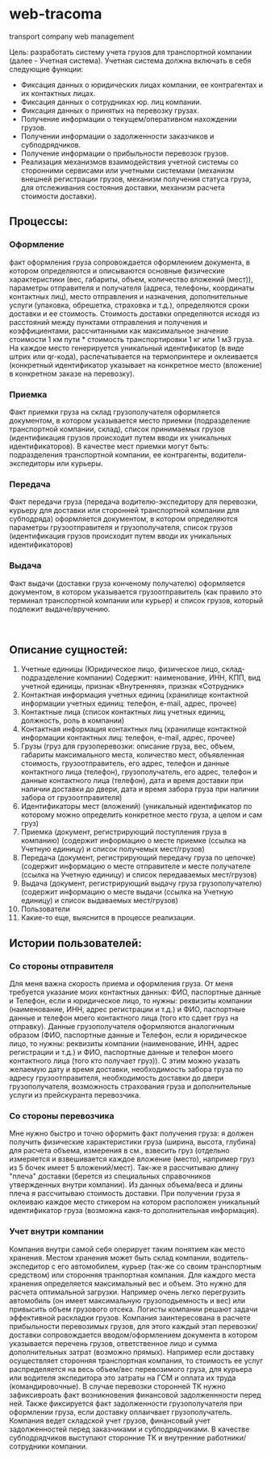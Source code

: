 # web-tracoma
transport company web management

Цель: разработать систему учета грузов для транспортной компании (далее - Учетная система). Учетная система должна включать в себя следующие функции:
* Фиксация данных о юридических лицах компании, ее контрагентах и их контактных лицах.
* Фиксация данных о сотрудниках юр. лиц компании.
* Фиксация данных о принятых на перевозку грузах.
* Получение информации о текущем/оперативном нахождении грузов.
* Получении информации о задолженности заказчиков и субподрядчиков.
* Получение информации о прибыльности перевозок грузов.
* Реализация механизмов взаимодействия учетной системы со сторонними сервисами или учетными системами (механизм внешней регистрации грузов, механизм получения статуса груза, для отслеживания состояния доставки, механизм расчета стоимости доставки).

## Процессы:
### Оформление
факт оформления груза сопровождается оформлением документа, в котором определяются и описываются основные физические характеристики (вес, габариты, объем, количество вложений (мест)), параметры отправителя и получателя (адреса, телефоны, координаты контактных лиц), место отправления и назначения, дополнительные услуги (упаковка, обрешетка, страховка и т.д.), определяются сроки доставки и ее стоимость. Стоимость доставки определяются исходя из расстояний между пунктами отправления и получения и коэффициентами, рассчитанными как максимальное значение стоимости 1 км пути * стоимость транспортировки 1 кг или 1 м3 груза. На каждое место генерируется уникальный идентификатор (в виде штрих или qr-кода), распечатывается на термопринтере и оклеивается (конкретный идентификатор указывает на конкретное место (вложение) в конкретном заказе на перевозку).
### Приемка
Факт приемки груза на склад грузополучателя оформляется документом, в котором указывается место приемки (подразделение транспортной компании, склад), список принимаемых грузов (идентификация грузов происходит путем вводи их уникальных идентификаторов). В качестве мест приемки могут быть: подразделения транспортной компании, ее контрагенты, водители-экспедиторы или курьеры.
### Передача
Факт передачи груза (передача водителю-экспедитору для перевозки, курьеру для доставки или сторонней транспортной компании для субподряда) оформляется документом, в котором определяются параметры грузоотправителя и грузополучателя, список грузов (идентификация грузов происходит путем вводи их уникальных идентификаторов)
### Выдача
Факт выдачи (доставки груза конченому получателю) оформляется документом, в котором указывается грузоотправитель (как правило это терминал транспортной компании или курьер) и список грузов, который подлежит выдаче/вручению.

 
## Описание сущностей:
1.	Учетные единицы (Юридическое лицо, физическое лицо, склад-подразделение компании) Содержит: наименование, ИНН, КПП, вид учетной единицы, признак «Внутренняя», признак «Сотрудник»
2.	Контактная информация учетных единиц (хранилище контактной информации учетных единиц: телефон, e-mail, адрес, прочее)
3.	Контактные лица (список контактных лиц учетных единиц, должность, роль в компании)
4.	Контактная информация контактных лиц (хранилище контактной информации контактных лиц: телефон, e-mail, адрес, прочее)
5.	Грузы (груз для грузоперевозки: описание груза, вес, объем, габариты максимального места, количество мест, объявленная стоимость, грузоотправитель, его адрес, телефон и данные контактного лица (телефон), грузополучатель, его адрес, телефон и данные контактного лица (телефон), дата и время доставки при наличии доставки до двери, дата и время забора груза при наличии забора от грузоотправителя)
6.	Идентификаторы мест (вложений) (уникальный идентификатор по которому можно определить конкретное место груза, а целом и сам груз)
7.	Приемка (документ, регистрирующий поступления груза в компанию) (содержит информацию о месте приемке (ссылка на Учетную единицу) и список получемых мест/грузов)
8.	Передача (документ, регистрирующий передачу груза по цепочке) (содержит информацию о месте отправителе и месте получателе (ссылка на Учетную единицу) и список передаваемых мест/грузов)
9.	Выдача (документ, регистрирующий выдачу груза грузополучателю) (содержит информацию о месте выдачи (ссылка на Учетную единицу) и список выдаваемых мест/грузов)
10. Пользователи
11. Какие-то еще, выяснится в процессе реализации.

## Истории пользователей:
### Со стороны отправителя
Для меня важна скорость приема и оформления груза. От меня требуется указание моих контактных данных: ФИО, паспортные данные и Телефон, если я юридическое лицо, то нужны: реквизиты компании (наименование, ИНН, адрес регистрации и т.д.) и ФИО, паспортные данные и телефон моего контактного лица (того кто сдает груз на отправку). Данные грузополучателя оформляются аналогичным образом (ФИО, паспортные данные и Телефон, если я юридическое лицо, то нужны: реквизиты компании (наименование, ИНН, адрес регистрации и т.д.) и ФИО, паспортные данные и телефон моего контактного лица (того кто получает груз)). С этим можно указать желаемую дату и время доставки, необходимость забора груза по адресу грузоотправителя, необходимость доставки до двери грузополучателя, возможность страхования груза и дополнительные услуги из прейскуранта перевозчика.
### Со стороны перевозчика
Мне нужно быстро и точно оформить факт получения груза: я должен получить физические характеристики груза (ширина, высота, глубина) для расчета объема, измерения в см., взвесить груз (отдельно измеряется и взвешивается каждое вложение (место), например груз из 5 бочек имеет 5 вложений/мест). Так-же я рассчитываю длину "плеча" доставки (берется из специальных справочников утвержденных внутри компании). Из данных объема/веса и длины плеча я рассчитываю стоимость доставки. При получении груза я оклеиваю каждое место стикером на котором расположен уникальный идентификатор груза (возможна какя-то дополнительная информация).
### Учет внутри компании
Компания внутри самой себя оперирует таким понятием как место хранения. Местом хранения может быть склад компании, водитель-экспедитор с его автомобилем,  курьер (так-же со своим транспортным средством) или сторонняя транпортная компания. Для каждого места хранения определяется максимальный вес и объем. Это нужно для расчета оптимальной загрузки. Например очень легко перегрузить автомобиль (он имеет максимальную грузоподьемность и вес) или привысить объем грузового отсека. Логисты компании решают задачи эффективной раскладки грузов.
Компания заинтересована в расчете прибыльности перевозимых грузов, для этого каждый этап перевозки/доставки сопровождается вводом/оформлением документа в котором указывается перечень грузов, ответственное лицо и сумма дополнительных затрат (возможно прямых). Например если доставку осуществляет сторонняя транспортная компания, то стоимость ее услуг распределяется на весь объем/вес перевозимого груза, для курьера или водителя экспедитора это затраты на ГСМ и оплата их труда (командировочные). В случае перевозки сторонней ТК нужно зафиксивроать факт возникновения финансовой задолженнности перед ней. Также фиксируется факт задолженности грузополучателя при оформлении груза, если доставку оплаичвает грузополучатель.
Компания ведет складской учет грузов, финансовый учет задолженностей перед заказчиками и субподрядчиками. В качестве субподрядчиков выступают сторонние ТК и внутренние работники/сотрудники компании.
